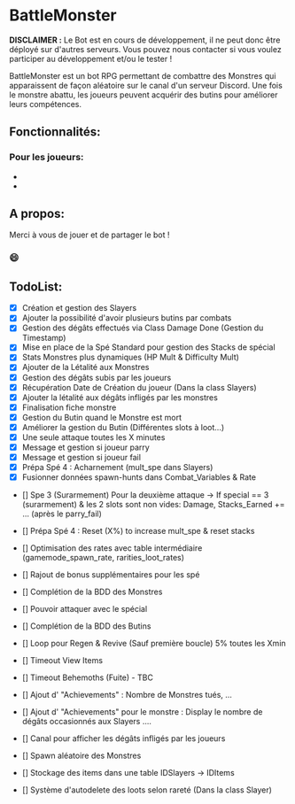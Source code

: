 # BattleMonster

**DISCLAIMER :**
Le Bot est en cours de développement, il ne peut donc être déployé sur d'autres serveurs.
Vous pouvez nous contacter si vous voulez participer au développement et/ou le tester !

BattleMonster est un bot RPG permettant de combattre des Monstres qui apparaissent de façon aléatoire sur le canal d'un serveur Discord.
Une fois le monstre abattu, les joueurs peuvent acquérir des butins pour améliorer leurs compétences.

## Fonctionnalités:
### Pour les joueurs: 
- 
-

## A propos:


Merci à vous de jouer et de partager le bot !

### 😄

## TodoList:
- [X] Création et gestion des Slayers
- [X] Ajouter la possibilité d'avoir plusieurs butins par combats
- [X] Gestion des dégâts effectués via Class Damage Done (Gestion du Timestamp)
- [X] Mise en place de la Spé Standard pour gestion des Stacks de spécial
- [X] Stats Monstres plus dynamiques (HP Mult & Difficulty Mult)
- [X] Ajouter de la Létalité aux Monstres
- [X] Gestion des dégâts subis par les joueurs
- [X] Récupération Date de Création du joueur (Dans la class Slayers)
- [X] Ajouter la létalité aux dégâts infligés par les monstres
- [X] Finalisation fiche monstre 
- [X] Gestion du Butin quand le Monstre est mort
- [X] Améliorer la gestion du Butin (Différentes slots à loot...)
- [X] Une seule attaque toutes les X minutes
- [X] Message et gestion si joueur parry
- [X] Message et gestion si joueur fail
- [X] Prépa Spé 4 : Acharnement (mult_spe dans Slayers)
- [X] Fusionner données spawn-hunts dans Combat_Variables & Rate

- [] Spe 3 (Surarmement)
Pour la deuxième attaque ->
If special == 3 (surarmement) & les 2 slots sont non vides:
    Damage, Stacks_Earned += … (après le parry_fail)

- [] Prépa Spé 4 : Reset (X%) to increase mult_spe & reset stacks

- [] Optimisation des rates avec table intermédiaire (gamemode_spawn_rate, rarities_loot_rates)

- [] Rajout de bonus supplémentaires pour les spé
- [] Complétion de la BDD des Monstres
- [] Pouvoir attaquer avec le spécial
- [] Complétion de la BDD des Butins
- [] Loop pour Regen & Revive (Sauf première boucle) 5% toutes les Xmin
- [] Timeout View Items
- [] Timeout Behemoths (Fuite) - TBC
- [] Ajout d' "Achievements" : Nombre de Monstres tués, ...
- [] Ajout d' "Achievements" pour le monstre : Display le nombre de dégâts occasionnés aux Slayers ....
- [] Canal pour afficher les dégâts infligés par les joueurs
- [] Spawn aléatoire des Monstres
- [] Stockage des items dans une table IDSlayers -> IDItems
- [] Système d'autodelete des loots selon rareté (Dans la class Slayer)